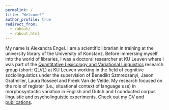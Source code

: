 ```yaml
---
permalink: /
title: "Welcome!"
author_profile: true
redirect_from: 
  - /about/
  - /about.html
---
```


My name is Alexandra Engel. I am a scientific librarian in training at the university library of the University of Konstanz. Before immersing myself into the world of libraries, I was a doctoral researcher at KU Leuven where I was part of the <a href="https://www.arts.kuleuven.be/ling/qlvl">Quantitative Lexicology and Variational Linguistics</a> research group (short: QLVL) at KU Leuven working in the field of cognitive sociolinguistics under the supervision of Benedikt Szmrecsanyi, Jason Grafmiller, Laura Rosseel and Freek Van de Velde. My research focused on the role of register (i.e., situational context of language use) in morphosyntactic variation in English and Dutch and I conducted corpus linguistic and psycholinguistic experiments. Check out my <a href="https://alexandra-engel.eu/cv/">CV</a> and <a href="https://alexandra-engel.eu/publications/">publications</a>.

